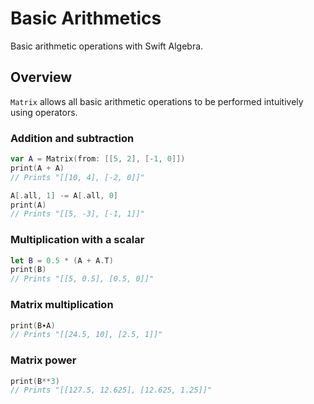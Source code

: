 # Basic Arithmetics

Basic arithmetic operations with Swift Algebra.

## Overview

``Matrix`` allows all basic arithmetic operations to be performed intuitively using operators.

### Addition and subtraction

```swift
var A = Matrix(from: [[5, 2], [-1, 0]])
print(A + A)
// Prints "[[10, 4], [-2, 0]]"

A[.all, 1] -= A[.all, 0]
print(A)
// Prints "[[5, -3], [-1, 1]]"
```

### Multiplication with a scalar

```swift
let B = 0.5 * (A + A.T)
print(B)
// Prints "[[5, 0.5], [0.5, 0]]"
```

### Matrix multiplication

```swift
print(B∙A)
// Prints "[[24.5, 10], [2.5, 1]]"
```

### Matrix power

```swift
print(B**3)
// Prints "[[127.5, 12.625], [12.625, 1.25]]"
```
